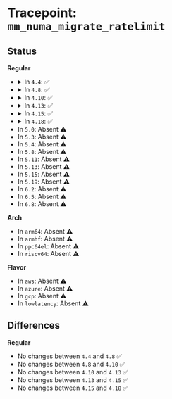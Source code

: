 # Tracepoint: <code>mm_numa_migrate_ratelimit</code>

## Status
<b>Regular</b>
<ul>
<li>
<details>
<summary>In <code>4.4</code>: ✅</summary>

Event:

```c
struct trace_event_raw_mm_numa_migrate_ratelimit {
    struct trace_entry ent;
    char comm[16];
    pid_t pid;
    int dst_nid;
    long unsigned int nr_pages;
    char __data[0];
};
```
Function:

```c
void trace_event_raw_event_mm_numa_migrate_ratelimit(void *__data, struct task_struct *p, int dst_nid, long unsigned int nr_pages);
```
</details>
</li>
<li>
<details>
<summary>In <code>4.8</code>: ✅</summary>

Event:

```c
struct trace_event_raw_mm_numa_migrate_ratelimit {
    struct trace_entry ent;
    char comm[16];
    pid_t pid;
    int dst_nid;
    long unsigned int nr_pages;
    char __data[0];
};
```
Function:

```c
void trace_event_raw_event_mm_numa_migrate_ratelimit(void *__data, struct task_struct *p, int dst_nid, long unsigned int nr_pages);
```
</details>
</li>
<li>
<details>
<summary>In <code>4.10</code>: ✅</summary>

Event:

```c
struct trace_event_raw_mm_numa_migrate_ratelimit {
    struct trace_entry ent;
    char comm[16];
    pid_t pid;
    int dst_nid;
    long unsigned int nr_pages;
    char __data[0];
};
```
Function:

```c
void trace_event_raw_event_mm_numa_migrate_ratelimit(void *__data, struct task_struct *p, int dst_nid, long unsigned int nr_pages);
```
</details>
</li>
<li>
<details>
<summary>In <code>4.13</code>: ✅</summary>

Event:

```c
struct trace_event_raw_mm_numa_migrate_ratelimit {
    struct trace_entry ent;
    char comm[16];
    pid_t pid;
    int dst_nid;
    long unsigned int nr_pages;
    char __data[0];
};
```
Function:

```c
void trace_event_raw_event_mm_numa_migrate_ratelimit(void *__data, struct task_struct *p, int dst_nid, long unsigned int nr_pages);
```
</details>
</li>
<li>
<details>
<summary>In <code>4.15</code>: ✅</summary>

Event:

```c
struct trace_event_raw_mm_numa_migrate_ratelimit {
    struct trace_entry ent;
    char comm[16];
    pid_t pid;
    int dst_nid;
    long unsigned int nr_pages;
    char __data[0];
};
```
Function:

```c
void trace_event_raw_event_mm_numa_migrate_ratelimit(void *__data, struct task_struct *p, int dst_nid, long unsigned int nr_pages);
```
</details>
</li>
<li>
<details>
<summary>In <code>4.18</code>: ✅</summary>

Event:

```c
struct trace_event_raw_mm_numa_migrate_ratelimit {
    struct trace_entry ent;
    char comm[16];
    pid_t pid;
    int dst_nid;
    long unsigned int nr_pages;
    char __data[0];
};
```
Function:

```c
void trace_event_raw_event_mm_numa_migrate_ratelimit(void *__data, struct task_struct *p, int dst_nid, long unsigned int nr_pages);
```
</details>
</li>
<li>
In <code>5.0</code>: Absent ⚠️
</li>
<li>
In <code>5.3</code>: Absent ⚠️
</li>
<li>
In <code>5.4</code>: Absent ⚠️
</li>
<li>
In <code>5.8</code>: Absent ⚠️
</li>
<li>
In <code>5.11</code>: Absent ⚠️
</li>
<li>
In <code>5.13</code>: Absent ⚠️
</li>
<li>
In <code>5.15</code>: Absent ⚠️
</li>
<li>
In <code>5.19</code>: Absent ⚠️
</li>
<li>
In <code>6.2</code>: Absent ⚠️
</li>
<li>
In <code>6.5</code>: Absent ⚠️
</li>
<li>
In <code>6.8</code>: Absent ⚠️
</li>
</ul>
<b>Arch</b>
<ul>
<li>
In <code>arm64</code>: Absent ⚠️
</li>
<li>
In <code>armhf</code>: Absent ⚠️
</li>
<li>
In <code>ppc64el</code>: Absent ⚠️
</li>
<li>
In <code>riscv64</code>: Absent ⚠️
</li>
</ul>
<b>Flavor</b>
<ul>
<li>
In <code>aws</code>: Absent ⚠️
</li>
<li>
In <code>azure</code>: Absent ⚠️
</li>
<li>
In <code>gcp</code>: Absent ⚠️
</li>
<li>
In <code>lowlatency</code>: Absent ⚠️
</li>
</ul>

## Differences
<b>Regular</b>
<ul>
<li>
No changes between <code>4.4</code> and <code>4.8</code> ✅
</li>
<li>
No changes between <code>4.8</code> and <code>4.10</code> ✅
</li>
<li>
No changes between <code>4.10</code> and <code>4.13</code> ✅
</li>
<li>
No changes between <code>4.13</code> and <code>4.15</code> ✅
</li>
<li>
No changes between <code>4.15</code> and <code>4.18</code> ✅
</li>
</ul>

